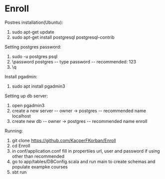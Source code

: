 # Enroll

Postres installation(Ubuntu):
1) sudo apt-get update
2) sudo apt-get install postgresql postgresql-contrib

Setting postgres password:
1) sudo -u postgres psql
2) \password postgres
-- type password
-- recommended: 123
3) \q

Install pgadmin:
1) sudo apt install pgadmin3

Setting up db server:
1) open pgadmin3
2) create a new server
-- owner -> postgres
-- recommended name localhost
3) create new db
-- owner -> postgres
-- recommended name enroll

Running:
1) git clone https://github.com/KacperFKorban/Enroll
2) cd Enroll
3) in conf/application.conf fill in propertiies url, user and password if using other than recommended
4) go to app/tables/DBConfig.scala and run main to create schemas and populate exampke courses
4) sbt run
